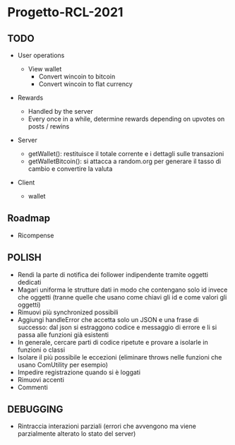# Progetto-RCL-2021

## TODO

- User operations
  - View wallet
    - Convert wincoin to bitcoin
    - Convert wincoin to flat currency


- Rewards
  - Handled by the server
  - Every once in a while, determine rewards depending on upvotes on posts / rewins


- Server
  - getWallet(): restituisce il totale corrente e i dettagli sulle transazioni
  - getWalletBitcoin(): si attacca a random.org per generare il tasso di cambio e convertire la valuta

- Client
  - wallet

## Roadmap
- Ricompense

## POLISH
- Rendi la parte di notifica dei follower indipendente tramite oggetti dedicati
- Magari uniforma le strutture dati in modo che contengano solo id invece che oggetti (tranne quelle che usano come chiavi gli id e come valori gli oggetti)
- Rimuovi più synchronized possibili
- Aggiungi handleError che accetta solo un JSON e una frase di successo: dal json si estraggono codice e messaggio di errore e li si passa alle funzioni già esistenti
- In generale, cercare parti di codice ripetute e provare a isolarle in funzioni o classi
- Isolare il più possibile le eccezioni (eliminare throws nelle funzioni che usano ComUtility per esempio)
- Impedire registrazione quando si è loggati
- Rimuovi accenti
- Commenti
## DEBUGGING
- Rintraccia interazioni parziali (errori che avvengono ma viene parzialmente alterato lo stato del server)